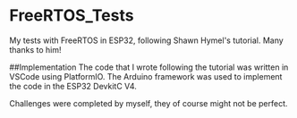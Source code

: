 # FreeRTOS_Tests
My tests with FreeRTOS in ESP32, following Shawn Hymel's tutorial. Many thanks to him!

##Implementation
The code that I wrote following the tutorial was written in VSCode using PlatformIO. The Arduino framework was used to implement the code in the ESP32 DevkitC V4.

Challenges were completed by myself, they of course might not be perfect.


